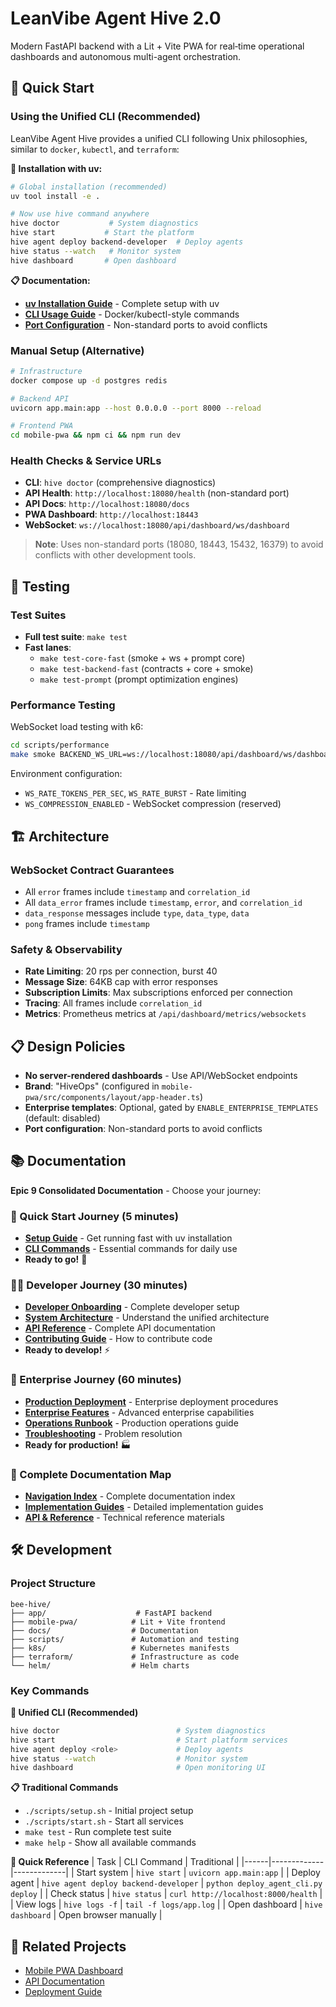 # LeanVibe Agent Hive 2.0

Modern FastAPI backend with a Lit + Vite PWA for real‑time operational dashboards and autonomous multi-agent orchestration.

## 🚀 Quick Start

### Using the Unified CLI (Recommended)

LeanVibe Agent Hive provides a unified CLI following Unix philosophies, similar to `docker`, `kubectl`, and `terraform`:

**🚀 Installation with uv:**
```bash
# Global installation (recommended)
uv tool install -e .

# Now use hive command anywhere
hive doctor           # System diagnostics
hive start           # Start the platform  
hive agent deploy backend-developer  # Deploy agents
hive status --watch   # Monitor system
hive dashboard       # Open dashboard
```

**📋 Documentation:**
- **[uv Installation Guide](UV_INSTALLATION_GUIDE.md)** - Complete setup with uv
- **[CLI Usage Guide](CLI_USAGE_GUIDE.md)** - Docker/kubectl-style commands
- **[Port Configuration](PORT_CONFIGURATION.md)** - Non-standard ports to avoid conflicts

### Manual Setup (Alternative)
```bash
# Infrastructure
docker compose up -d postgres redis

# Backend API
uvicorn app.main:app --host 0.0.0.0 --port 8000 --reload

# Frontend PWA
cd mobile-pwa && npm ci && npm run dev
```

### Health Checks & Service URLs
- **CLI**: `hive doctor` (comprehensive diagnostics)
- **API Health**: `http://localhost:18080/health` (non-standard port)
- **API Docs**: `http://localhost:18080/docs`
- **PWA Dashboard**: `http://localhost:18443`
- **WebSocket**: `ws://localhost:18080/api/dashboard/ws/dashboard`

> **Note**: Uses non-standard ports (18080, 18443, 15432, 16379) to avoid conflicts with other development tools.

## 🧪 Testing

### Test Suites
- **Full test suite**: `make test`
- **Fast lanes**:
  - `make test-core-fast` (smoke + ws + prompt core)
  - `make test-backend-fast` (contracts + core + smoke)
  - `make test-prompt` (prompt optimization engines)

### Performance Testing
WebSocket load testing with k6:
```bash
cd scripts/performance
make smoke BACKEND_WS_URL=ws://localhost:18080/api/dashboard/ws/dashboard ACCESS_TOKEN=dev-token
```

Environment configuration:
- `WS_RATE_TOKENS_PER_SEC`, `WS_RATE_BURST` - Rate limiting
- `WS_COMPRESSION_ENABLED` - WebSocket compression (reserved)

## 🏗️ Architecture

### WebSocket Contract Guarantees
- All `error` frames include `timestamp` and `correlation_id`
- All `data_error` frames include `timestamp`, `error`, and `correlation_id`
- `data_response` messages include `type`, `data_type`, `data`
- `pong` frames include `timestamp`

### Safety & Observability
- **Rate Limiting**: 20 rps per connection, burst 40
- **Message Size**: 64KB cap with error responses
- **Subscription Limits**: Max subscriptions enforced per connection
- **Tracing**: All frames include `correlation_id`
- **Metrics**: Prometheus metrics at `/api/dashboard/metrics/websockets`

## 📋 Design Policies

- **No server-rendered dashboards** - Use API/WebSocket endpoints
- **Brand**: "HiveOps" (configured in `mobile-pwa/src/components/layout/app-header.ts`)
- **Enterprise templates**: Optional, gated by `ENABLE_ENTERPRISE_TEMPLATES` (default: disabled)
- **Port configuration**: Non-standard ports to avoid conflicts

## 📚 Documentation

**Epic 9 Consolidated Documentation** - Choose your journey:

### 🚀 Quick Start Journey (5 minutes)
- **[Setup Guide](UV_INSTALLATION_GUIDE.md)** - Get running fast with uv installation
- **[CLI Commands](CLI_USAGE_GUIDE.md)** - Essential commands for daily use
- **Ready to go!** 🎉

### 👨‍💻 Developer Journey (30 minutes)
- **[Developer Onboarding](DEVELOPER_ONBOARDING_30MIN.md)** - Complete developer setup
- **[System Architecture](ARCHITECTURE_CONSOLIDATED.md)** - Understand the unified architecture
- **[API Reference](API_REFERENCE_CONSOLIDATED.md)** - Complete API documentation
- **[Contributing Guide](CONTRIBUTING.md)** - How to contribute code
- **Ready to develop!** ⚡

### 🏢 Enterprise Journey (60 minutes)
- **[Production Deployment](DEPLOYMENT_CHECKLIST.md)** - Enterprise deployment procedures
- **[Enterprise Features](docs/guides/ENTERPRISE_USER_GUIDE.md)** - Advanced enterprise capabilities
- **[Operations Runbook](docs/OPERATIONAL_RUNBOOK.md)** - Production operations guide
- **[Troubleshooting](docs/runbooks/TROUBLESHOOTING_GUIDE_COMPREHENSIVE.md)** - Problem resolution
- **Ready for production!** 🏭

### 📖 Complete Documentation Map
- **[Navigation Index](docs/NAV_INDEX.md)** - Complete documentation index
- **[Implementation Guides](docs/guides/)** - Detailed implementation guides
- **[API & Reference](docs/reference/)** - Technical reference materials

## 🛠️ Development

### Project Structure
```
bee-hive/
├── app/                    # FastAPI backend
├── mobile-pwa/            # Lit + Vite frontend
├── docs/                  # Documentation
├── scripts/               # Automation and testing
├── k8s/                   # Kubernetes manifests
├── terraform/             # Infrastructure as code
└── helm/                  # Helm charts
```

### Key Commands

**🤖 Unified CLI (Recommended)**
```bash
hive doctor                          # System diagnostics
hive start                           # Start platform services  
hive agent deploy <role>             # Deploy agents
hive status --watch                  # Monitor system
hive dashboard                       # Open monitoring UI
```

**📋 Traditional Commands**
- `./scripts/setup.sh` - Initial project setup
- `./scripts/start.sh` - Start all services
- `make test` - Run complete test suite
- `make help` - Show all available commands

**🎯 Quick Reference**
| Task | CLI Command | Traditional |
|------|-------------|-------------|
| Start system | `hive start` | `uvicorn app.main:app` |
| Deploy agent | `hive agent deploy backend-developer` | `python deploy_agent_cli.py deploy` |
| Check status | `hive status` | `curl http://localhost:8000/health` |
| View logs | `hive logs -f` | `tail -f logs/app.log` |
| Open dashboard | `hive dashboard` | Open browser manually |

## 🔗 Related Projects

- [Mobile PWA Dashboard](mobile-pwa/README.md)
- [API Documentation](docs/reference/API_REFERENCE_COMPREHENSIVE.md)
- [Deployment Guide](docs/guides/deployment-guide.md)